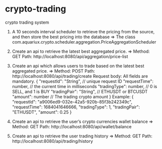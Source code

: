 # crypto-trading
crypto trading system

1. A 10 seconds interval scheduler to retrieve the pricing from the source, and then store the best pricing into the database
=> The class com.aquariux.crypto.scheduler.aggregation.PriceAggregationScheduler

2. Create an api to retrieve the latest best aggregated price.
=> 
Method: GET
Path: http://localhost:8080/api/aggregation/price-list

3. Create an api which allows users to trade based on the latest best aggregated
price.
=>
	Method: POST
	Path: http://localhost:8080/api/trading/create
	Request body: All fields are mandatory.
		{
			"requestId": "String",	// unique request ID
			"requestTime": number,	// the current time in milliseconds
			"tradingType": number,	// 0 is SELL, and 1 is BUY
			"tradingPair": "String",	// ETHUSDT or BTCUSDT
			"amount": number	// The trading crypto amount
		}
	Example:
	{
		"requestId": "a9006ed9-032e-42a5-920b-85f3b242349c",
		"requestTime": 1684041646666,
		"tradingType": 1,
		"tradingPair": "ETHUSDT",
		"amount": 0.25
	}

4. Create an api to retrieve the user’s crypto currencies wallet balance
=>
	Method: GET
	Path: http://localhost:8080/api/wallet/balance

5. Create an api to retrieve the user trading history
=>
	Method: GET
	Path: http://localhost:8080/api/trading/history
